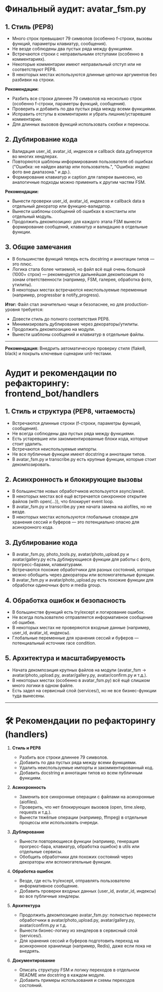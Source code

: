 # Финальный аудит: avatar_fsm.py

## 1. Стиль (PEP8)

- Много строк превышают 79 символов (особенно f-строки, вызовы функций, параметры клавиатур, сообщения).
- Не везде соблюдены два пустых ряда между функциями.
- Встречаются строки с неправильными отступами (особенно в комментариях).
- Некоторые комментарии имеют неправильный отступ или не соответствуют PEP8.
- В некоторых местах используются длинные цепочки аргументов без разбивки на строки.

**Рекомендации:**
- Разбить все строки длиннее 79 символов на несколько строк (особенно f-строки, параметры функций, сообщения).
- Проверить и добавить по два пустых ряда между всеми функциями.
- Исправить отступы в комментариях и убрать лишние/устаревшие комментарии.
- Для длинных вызовов функций использовать скобки и переносы.

## 2. Дублирование кода

- Валидация user_id, avatar_id, индексов и callback data дублируется во многих хендлерах.
- Повторяются шаблоны информирования пользователя об ошибках ("Ошибка: не найден аватар или пользователь.", "Ошибка: индекс фото вне диапазона." и др.).
- Формирование клавиатур и caption для галереи вынесено, но аналогичные подходы можно применить к другим частям FSM.

**Рекомендации:**
- Вынести проверки user_id, avatar_id, индексов и callback data в отдельный декоратор или функцию-валидатор.
- Вынести шаблоны сообщений об ошибках в константы или отдельный модуль.
- Продолжить декомпозицию: для каждого этапа FSM вынести формирование сообщений, клавиатур и валидацию в отдельные функции.

## 3. Общие замечания

- В большинстве функций теперь есть docstring и аннотации типов — это плюс.
- Логика стала более читаемой, но файл всё ещё очень большой (1000+ строк) — рекомендуется дальнейшая декомпозиция по зонам ответственности (например, FSM, галерея, обработка фото, утилиты).
- В некоторых местах встречаются неиспользуемые переменные (например, progressbar в notify_progress).

**Итог:**
Файл стал значительно чище и безопаснее, но для production-уровня требуется:
- Довести стиль до полного соответствия PEP8.
- Минимизировать дублирование через декораторы/утилиты.
- Продолжить декомпозицию на модули.
- Вынести шаблоны сообщений и клавиатур в отдельные файлы.

---

**Рекомендация:**
Внедрить автоматическую проверку стиля (flake8, black) и покрыть ключевые сценарии unit-тестами.

# Аудит и рекомендации по рефакторингу: frontend_bot/handlers

## 1. Стиль и структура (PEP8, читаемость)
- Встречаются длинные строки (f-строки, параметры функций, сообщения).
- Не всегда соблюдены два пустых ряда между функциями.
- Есть устаревшие или закомментированные блоки кода, которые стоит удалить.
- Встречаются неиспользуемые импорты.
- Не все публичные функции имеют docstring и аннотации типов.
- В avatar_fsm.py и transcribe.py есть крупные функции, которые стоит декомпозировать.

## 2. Асинхронность и блокирующие вызовы
- В большинстве новых обработчиков используется async/await.
- В некоторых местах всё ещё встречается синхронное открытие файлов (with open(...)), что блокирует event loop.
- В avatar_fsm.py и transcribe.py уже начата замена на aiofiles, но не везде.
- В некоторых местах используются глобальные словари для хранения сессий и буферов — это потенциально опасно для асинхронного кода.

## 3. Дублирование кода
- В avatar_fsm.py, photo_tools.py, avatar/photo_upload.py и avatar/gallery.py есть дублирующиеся функции для работы с фото, прогресс-барами, клавиатурами.
- Встречаются похожие обработчики для разных состояний, которые можно обобщить через декораторы или вспомогательные функции.
- В avatar_fsm.py и avatar/photo_upload.py есть похожие функции для обработки одиночных фото и media group.

## 4. Обработка ошибок и безопасность
- В большинстве функций есть try/except и логирование ошибок.
- Не всегда пользователю отправляется информативное сообщение об ошибке.
- В некоторых местах не проверяются входные данные (например, user_id, avatar_id, индексы).
- Глобальные переменные для хранения сессий и буферов — потенциальный источник race condition.

## 5. Архитектура и масштабируемость
- Начата декомпозиция крупных файлов на модули (avatar_fsm → avatar/photo_upload.py, avatar/gallery.py, avatar/confirm.py и т.д.).
- В некоторых местах (особенно в avatar_fsm.py) всё ещё слишком много логики в одном файле.
- Есть задел на сервисный слой (services/), но не все бизнес-функции туда вынесены.

---

# 🛠 Рекомендации по рефакторингу (handlers)

1. **Стиль и PEP8**
   - Разбить все строки длиннее 79 символов.
   - Добавить по два пустых ряда между всеми функциями.
   - Удалить неиспользуемые импорты и закомментированный код.
   - Добавить docstring и аннотации типов ко всем публичным функциям.

2. **Асинхронность**
   - Заменить все синхронные операции с файлами на асинхронные (aiofiles).
   - Проверить, что нет блокирующих вызовов (open, time.sleep, requests и т.д.).
   - Вынести тяжёлые операции (например, ffmpeg) в отдельные процессы или использовать очереди.

3. **Дублирование**
   - Вынести повторяющиеся функции (например, генерация прогресс-бара, клавиатур, обработка ошибок) в utils или отдельные сервисы.
   - Обобщить обработчики для похожих состояний через декораторы или вспомогательные функции.

4. **Обработка ошибок**
   - Везде, где есть try/except, отправлять пользователю информативное сообщение.
   - Добавить проверки входных данных (user_id, avatar_id, индексы) во все публичные хендлеры.

5. **Архитектура**
   - Продолжить декомпозицию avatar_fsm.py: полностью перенести обработчики в avatar/photo_upload.py, avatar/gallery.py, avatar/confirm.py и т.д.
   - Вынести бизнес-логику из хендлеров в сервисный слой (services/).
   - Для хранения сессий и буферов подготовить переход на асинхронное хранилище (например, Redis), даже если пока не внедрять.

6. **Документирование**
   - Описать структуру FSM и логику переходов в отдельном README или docstring в каждом модуле.
   - Добавить примеры использования и схемы переходов состояний. 